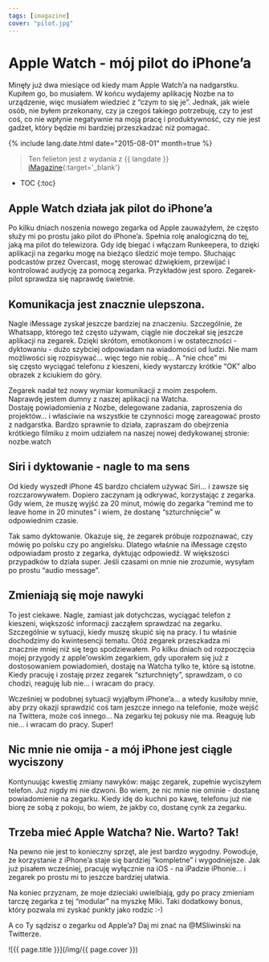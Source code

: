 ```yaml
---
tags: [imagazine]
cover: "pilot.jpg"
---
```


# Apple Watch - mój pilot do iPhone’a

Minęły już dwa miesiące od kiedy mam Apple Watch’a na nadgarstku. Kupiłem go, bo musiałem. W końcu wydajemy aplikację Nozbe na to urządzenie, więc musiałem wiedzieć z “czym to się je”. Jednak, jak wiele osób, nie byłem przekonany, czy ja czegoś takiego potrzebuję, czy to jest coś, co nie wpłynie negatywnie na moją pracę i produktywność, czy nie jest gadżet, który będzie mi bardziej przeszkadzać niż pomagać.

<!--More-->

{% include lang.date.html date="2015-08-01" month=true %}

> Ten felieton jest z wydania z {{ langdate }} [iMagazine](https://imagazine.pl){:target='_blank'}

* TOC
{:toc}

## Apple Watch działa jak pilot do iPhone’a

Po kilku dniach noszenia nowego zegarka od Apple zauważyłem, że często służy mi po prostu jako pilot do iPhone’a. Spełnia rolę analogiczną do tej, jaką ma pilot do telewizora. Gdy idę biegać i włączam Runkeepera, to dzięki aplikacji na zegarku mogę na bieżąco śledzić moje tempo. Słuchając podcastów przez Overcast, mogę sterować dźwiękiem, przewijać i kontrolować audycję za pomocą zegarka. Przykładów jest sporo. Zegarek-pilot sprawdza się naprawdę świetnie.

## Komunikacja jest znacznie ulepszona.

Nagle iMessage zyskał jeszcze bardziej na znaczeniu. Szczególnie, że Whatsapp, którego też często używam, ciągle nie doczekał się jeszcze aplikacji na zegarek. Dzięki skrótom, emotikonom i w ostateczności - dyktowaniu - dużo szybciej odpowiadam na wiadomości od ludzi. Nie mam możliwości się rozpisywać… więc tego nie robię… A “nie chce” mi się często wyciągać telefonu z kieszeni, kiedy wystarczy krótkie “OK” albo obrazek z kciukiem do góry.

Zegarek nadał też nowy wymiar komunikacji z moim zespołem. Naprawdę jestem dumny z naszej aplikacji na Watcha. Dostaję powiadomienia z Nozbe, delegowane zadania, zaproszenia do projektów… i właściwie na wszystkie te czynności mogę zareagować prosto z nadgarstka. Bardzo sprawnie to działa, zapraszam do obejrzenia krótkiego filmiku z moim udziałem na naszej nowej dedykowanej stronie: nozbe.watch

## Siri i dyktowanie - nagle to ma sens

Od kiedy wyszedł iPhone 4S bardzo chciałem używać Siri… i zawsze się rozczarowywałem. Dopiero zaczynam ją odkrywać, korzystając z zegarka. Gdy wiem, że muszę wyjść za 20 minut, mówię do zegarka “remind me to leave home in 20 minutes” i wiem, że dostanę “szturchnięcie” w odpowiednim czasie.

Tak samo dyktowanie. Okazuje się, że zegarek próbuje rozpoznawać, czy mówię po polsku czy po angielsku. Dlatego właśnie na iMessage często odpowiadam prosto z zegarka, dyktując odpowiedź. W większości przypadków to działa super. Jeśli czasami on mnie nie zrozumie, wysyłam po prostu “audio message”.

## Zmieniają się moje nawyki

To jest ciekawe. Nagle, zamiast jak dotychczas, wyciągać telefon z kieszeni, większość informacji zacząłem sprawdzać na zegarku. Szczególnie w sytuacji, kiedy muszę skupić się na pracy. I tu właśnie dochodzimy do kwintesencji tematu. Otóż zegarek przeszkadza mi znacznie mniej niż się tego spodziewałem. Po kilku dniach od rozpoczęcia mojej przygody z apple'owskim zegarkiem, gdy uporałem się już z dostosowaniem powiadomień, dostaję na Watcha tylko te, które są istotne. Kiedy pracuję i zostaję przez zegarek “szturchnięty”, sprawdzam, o co chodzi, reaguję lub nie… i wracam do pracy.

Wcześniej w podobnej sytuacji wyjąłbym iPhone’a… a wtedy kusiłoby mnie, aby przy okazji sprawdzić coś tam jeszcze innego na telefonie, może wejść na Twittera, może coś innego… Na zegarku tej pokusy nie ma. Reaguję lub nie… i wracam do pracy. Super!

## Nic mnie nie omija - a mój iPhone jest ciągle wyciszony

Kontynuując kwestię zmiany nawyków: mając zegarek, zupełnie wyciszyłem telefon. Już nigdy mi nie dzwoni. Bo wiem, że nic mnie nie ominie - dostanę powiadomienie na zegarku. Kiedy idę do kuchni po kawę, telefonu już nie biorę ze sobą z pokoju, bo wiem, że jakby co, dostanę cynk za zegarku. 

## Trzeba mieć Apple Watcha? Nie. Warto? Tak!

Na pewno nie jest to konieczny sprzęt, ale jest bardzo wygodny. Powoduje, że korzystanie z iPhone’a staje się bardziej “kompletne” i wygodniejsze. Jak już pisałem wcześniej, pracuję wyłącznie na iOS - na iPadzie iPhonie… i zegarek po prostu mi to jeszcze bardziej ułatwia.

Na koniec przyznam, że moje dzieciaki uwielbiają, gdy po pracy zmieniam tarczę zegarka z tej “modular” na myszkę Miki. Taki dodatkowy bonus, który pozwala mi zyskać punkty jako rodzic :-)

A co Ty sądzisz o zegarku od Apple’a? Daj mi znać na @MSliwinski na Twitterze.

![{{ page.title }}](/img/{{ page.cover }})

[n]: https://nozbe.com/pl/?a=mike
[np]: https://nozbe.com/pl/personal/?a=mike